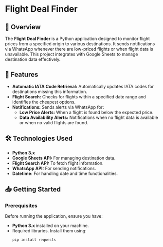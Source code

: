 # Flight Deal Finder

## 📖 Overview
The **Flight Deal Finder** is a Python application designed to monitor flight prices from a specified origin to various destinations. It sends notifications via WhatsApp whenever there are low-priced flights or when flight data is unavailable. This project integrates with Google Sheets to manage destination data effectively.

## 🚀 Features
- **Automatic IATA Code Retrieval:** Automatically updates IATA codes for destinations missing this information.
- **Flight Search:** Checks for flights within a specified date range and identifies the cheapest options.
- **Notifications:** Sends alerts via WhatsApp for:
  - **Low Price Alerts:** When a flight is found below the expected price.
  - **Data Availability Alerts:** Notifications when no flight data is available or when no valid flights are found.

## 🛠️ Technologies Used
- **Python 3.x**
- **Google Sheets API:** For managing destination data.
- **Flight Search API:** To fetch flight information.
- **WhatsApp API:** For sending notifications.
- **Datetime:** For handling date and time functionalities.

## 📥 Getting Started

### Prerequisites
Before running the application, ensure you have:
- **Python 3.x** installed on your machine.
- Required libraries. Install them using:
  ```bash
  pip install requests
